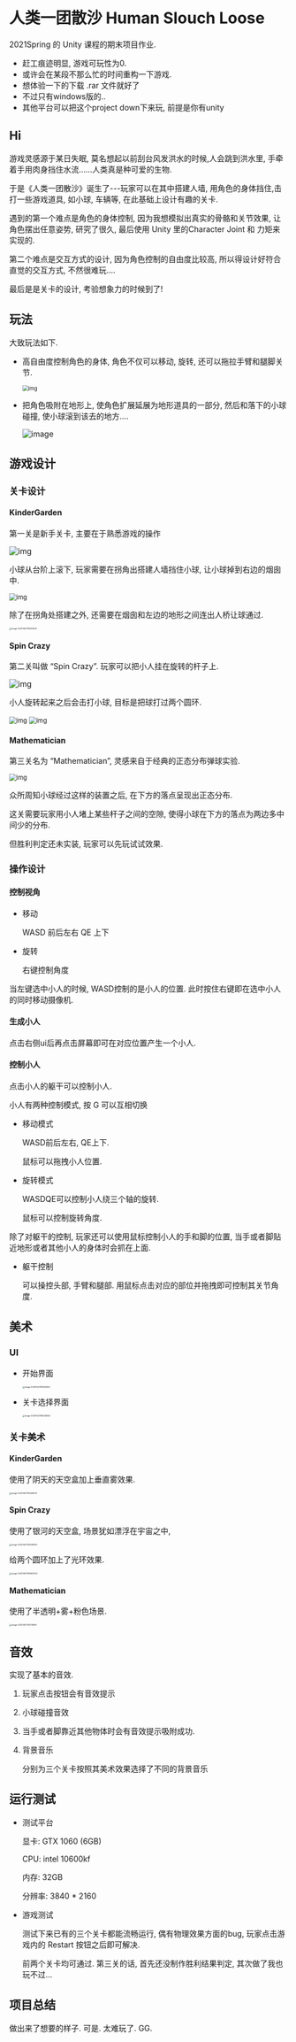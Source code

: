 

# 人类一团散沙 Human Slouch Loose 
2021Spring 的 Unity 课程的期末项目作业. 
- 赶工痕迹明显, 游戏可玩性为0.
- 或许会在某段不那么忙的时间重构一下游戏.
- 想体验一下的下载 .rar 文件就好了
- 不过只有windows版的..
- 其他平台可以把这个project down下来玩, 前提是你有unity
## Hi 

游戏灵感源于某日失眠, 莫名想起以前刮台风发洪水的时候,人会跳到洪水里, 手牵着手用肉身挡住水流……人类真是种可爱的生物. 

于是《人类一团散沙》诞生了---玩家可以在其中搭建人墙, 用角色的身体挡住,击打一些游戏道具, 如小球, 车辆等, 在此基础上设计有趣的关卡.

遇到的第一个难点是角色的身体控制, 因为我想模拟出真实的骨骼和关节效果, 让角色摆出任意姿势, 研究了很久, 最后使用 Unity 里的Character Joint 和 力矩来实现的.

第二个难点是交互方式的设计, 因为角色控制的自由度比较高, 所以得设计好符合直觉的交互方式, 不然很难玩....

最后是是关卡的设计, 考验想象力的时候到了!

## 玩法
  大致玩法如下.
  - 高自由度控制角色的身体, 角色不仅可以移动, 旋转, 还可以拖拉手臂和腿脚关节. 
    
    <img src="http://ding-typora.oss-cn-beijing.aliyuncs.com/img/clip_image002.jpg" alt="img" style="zoom:67%;" />

  - 把角色吸附在地形上, 使角色扩展延展为地形道具的一部分, 然后和落下的小球碰撞, 使小球滚到该去的地方....
    
    ![image](http://ding-typora.oss-cn-beijing.aliyuncs.com/img/clip_image004.jpg)

## 游戏设计

### 关卡设计

#### KinderGarden

第一关是新手关卡, 主要在于熟悉游戏的操作

<img src="http://ding-typora.oss-cn-beijing.aliyuncs.com/img/clip_image039.jpg" alt="img"  />

小球从台阶上滚下, 玩家需要在拐角出搭建人墙挡住小球, 让小球掉到右边的烟囱中.

<img src="http://ding-typora.oss-cn-beijing.aliyuncs.com/img/clip_image041.jpg" alt="img" style="zoom:80%;" />

 除了在拐角处搭建之外, 还需要在烟囱和左边的地形之间连出人桥让球通过.

<img src="http://ding-typora.oss-cn-beijing.aliyuncs.com/img/image-20210627181253924.png" alt="image-20210627181253924" style="zoom: 25%;" />

#### Spin Crazy

第二关叫做 “Spin Crazy”. 玩家可以把小人挂在旋转的杆子上.

<img src="http://ding-typora.oss-cn-beijing.aliyuncs.com/img/clip_image043.jpg" alt="img"  />

小人旋转起来之后会击打小球, 目标是把球打过两个圆环.

<img src="http://ding-typora.oss-cn-beijing.aliyuncs.com/img/clip_image045.jpg" alt="img" style="zoom: 80%;" />

<img src="http://ding-typora.oss-cn-beijing.aliyuncs.com/img/clip_image047.jpg" alt="img" style="zoom: 80%;" />

#### Mathematician

第三关名为 “Mathematician”, 灵感来自于经典的正态分布弹球实验.

<img src="http://ding-typora.oss-cn-beijing.aliyuncs.com/img/clip_image049.jpg" alt="img" style="zoom: 80%;" />

众所周知小球经过这样的装置之后, 在下方的落点呈现出正态分布.

这关需要玩家用小人堵上某些杆子之间的空隙, 使得小球在下方的落点为两边多中间少的分布.

但胜利判定还未实装, 玩家可以先玩试试效果. 

### 操作设计
#### 控制视角

- 移动

  WASD 前后左右 QE 上下

- 旋转

  右键控制角度

当左键选中小人的时候, WASD控制的是小人的位置. 此时按住右键即在选中小人的同时移动摄像机.

#### 生成小人

点击右侧ui后再点击屏幕即可在对应位置产生一个小人.

#### 控制小人

点击小人的躯干可以控制小人.

小人有两种控制模式, 按 G 可以互相切换

- 移动模式

  WASD前后左右, QE上下. 

  鼠标可以拖拽小人位置.

- 旋转模式

  WASDQE可以控制小人绕三个轴的旋转.

  鼠标可以控制旋转角度.

除了对躯干的控制, 玩家还可以使用鼠标控制小人的手和脚的位置, 当手或者脚贴近地形或者其他小人的身体时会抓在上面.  

- 躯干控制

  可以操控头部, 手臂和腿部. 用鼠标点击对应的部位并拖拽即可控制其关节角度. 

## 美术
###  UI

  - 开始界面
    
    <img src="http://ding-typora.oss-cn-beijing.aliyuncs.com/img/image-20210627183954514.png" alt="image-20210627183954514" style="zoom: 25%;" />

  - 关卡选择界面
    
    <img src="http://ding-typora.oss-cn-beijing.aliyuncs.com/img/image-20210627184006553.png" alt="image-20210627184006553" style="zoom: 25%;" />

### 关卡美术
#### KinderGarden

使用了阴天的天空盒加上垂直雾效果. 

<img src="http://ding-typora.oss-cn-beijing.aliyuncs.com/img/image-20210627183428007.png" alt="image-20210627183428007" style="zoom:25%;" />

#### Spin Crazy

使用了银河的天空盒, 场景犹如漂浮在宇宙之中,

<img src="http://ding-typora.oss-cn-beijing.aliyuncs.com/img/image-20210627183536095.png" alt="image-20210627183536095" style="zoom: 25%;" />

给两个圆环加上了光环效果.

<img src="http://ding-typora.oss-cn-beijing.aliyuncs.com/img/image-20210627183603433.png" alt="image-20210627183603433" style="zoom:25%;" />

#### Mathematician

使用了半透明+雾+粉色场景.

<img src="http://ding-typora.oss-cn-beijing.aliyuncs.com/img/image-20210627183706661.png" alt="image-20210627183706661" style="zoom:25%;" />

## 音效

实现了基本的音效.

1. 玩家点击按钮会有音效提示

2. 小球碰撞音效

3. 当手或者脚靠近其他物体时会有音效提示吸附成功.

4. 背景音乐

   分别为三个关卡按照其美术效果选择了不同的背景音乐

## 运行测试

- 测试平台

  显卡:   GTX 1060 (6GB)

  CPU:   intel 10600kf

  内存:   32GB

  分辨率:  3840 * 2160

- 游戏测试

  测试下来已有的三个关卡都能流畅运行, 偶有物理效果方面的bug, 玩家点击游戏内的 Restart 按钮之后即可解决.

  前两个关卡均可通过. 第三关的话, 首先还没制作胜利结果判定, 其次做了我也玩不过…

## 项目总结

  做出来了想要的样子.
  可是.
  太难玩了. GG. 